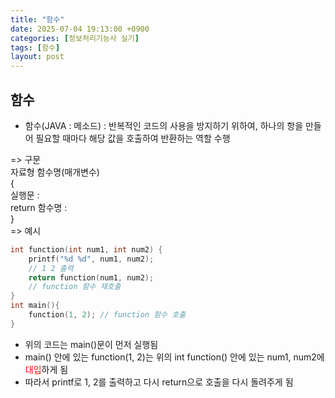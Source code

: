 ```yaml
---
title: "함수"
date: 2025-07-04 19:13:00 +0900
categories: [정보처리기능사 실기]
tags: [함수]
layout: post
---
```


## 함수
- 함수(JAVA : 메소드) : 반복적인 코드의 사용을 방지하기 위하여, 하나의 항을 만들어 필요할 때마다 해당 값을 호출하여 반환하는 역할 수행

=> 구문  
자료형 함수명(매개변수)  
{  
    실행문 :  
    return 함수명 :  
}  
=> 예시
```c
int function(int num1, int num2) {
    printf("%d %d", num1, num2);
    // 1 2 출력
    return function(num1, num2);
    // function 함수 재호출
}
int main(){
    function(1, 2); // function 함수 호출
}
```

- 위의 코드는 main()문이 먼저 실행됨
- main() 안에 있는 function(1, 2)는 위의 int function() 안에 있는 num1, num2에 <span style="color:red">대입</span>하게 됨
- 따라서 printf로 1, 2를 출력하고 다시 return으로 호출을 다시 돌려주게 됨
